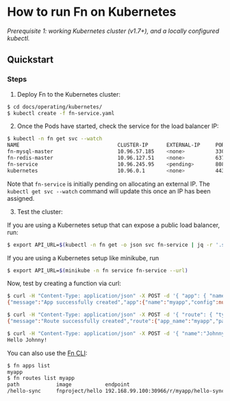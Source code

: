 # How to run Fn on Kubernetes

*Prerequisite 1: working Kubernetes cluster (v1.7+), and a locally configured kubectl.*

## Quickstart

### Steps

1. Deploy Fn to the Kubernetes cluster:

```bash
$ cd docs/operating/kubernetes/
$ kubectl create -f fn-service.yaml
```

2. Once the Pods have started, check the service for the load balancer IP:

```bash
$ kubectl -n fn get svc --watch
NAME                                CLUSTER-IP      EXTERNAL-IP     PORT(S)                                                       AGE
fn-mysql-master                     10.96.57.185    <none>          3306/TCP                                                      10m
fn-redis-master                     10.96.127.51    <none>          6379/TCP                                                      10m
fn-service                          10.96.245.95    <pending>       8080:30768/TCP,80:31921/TCP                                   10m
kubernetes                          10.96.0.1       <none>          443/TCP                                                       15d
```

Note that `fn-service` is initially pending on allocating an external IP. The `kubectl get svc --watch` command  will update this once an IP has been assigned.

3. Test the cluster:

If you are using a Kubernetes setup that can expose a public load balancer, run:

```bash
$ export API_URL=$(kubectl -n fn get -o json svc fn-service | jq -r '.status.loadBalancer.ingress[0].ip'):8080
```

If you are using a Kubernetes setup like minikube, run

```bash
$ export API_URL=$(minikube -n fn service fn-service --url)
```

Now, test by creating a function via curl:

```bash
$ curl -H "Content-Type: application/json" -X POST -d '{ "app": { "name":"myapp" } }' http://$API_URL/v1/apps
{"message":"App successfully created","app":{"name":"myapp","config":null}}

$ curl -H "Content-Type: application/json" -X POST -d '{ "route": { "type": "sync", "path":"/hello-sync", "image":"fnproject/hello" } }' http://$API_URL/v1/apps/myapp/routes
{"message":"Route successfully created","route":{"app_name":"myapp","path":"/hello-sync","image":"fnproject/hello","memory":128,"headers":{},"type":"sync","format":"default","timeout":30,"idle_timeout":30,"config":{}}}

$ curl -H "Content-Type: application/json" -X POST -d '{ "name":"Johnny" }' http://$API_URL/r/myapp/hello-sync
Hello Johnny!
```

You can also use the [Fn CLI](https://github.com/fnproject/cli):

```bash
$ fn apps list
myapp
$ fn routes list myapp
path            image           endpoint
/hello-sync     fnproject/hello 192.168.99.100:30966/r/myapp/hello-sync
```
